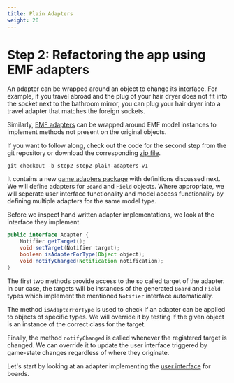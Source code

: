```yaml
---
title: Plain Adapters
weight: 20
---
```


# Step 2: Refactoring the app using EMF adapters

An adapter can be wrapped around an object to change its interface.
For example, if you travel abroad and the plug of your hair dryer does not fit into the socket next to the bathroom mirror, you can plug your hair dryer into a travel adapter that matches the foreign sockets.

[emf adapters]: https://download.eclipse.org/modeling/emf/emf/javadoc/2.4.2/org/eclipse/emf/common/notify/Adapter.html

Similarly, [EMF adapters] can be wrapped around EMF model instances to implement methods not present on the original objects.

[zip file]: https://github.com/sebfisch/emf-adapter-tutorial-code/archive/step2-plain-adapters-v1.zip

If you want to follow along, check out the code for the second step from the git repository or download the corresponding [zip file].

    git checkout -b step2 step2-plain-adapters-v1

[game.adapters package]: https://github.com/sebfisch/emf-adapter-tutorial-code/tree/step2-plain-adapters-v1/de.sebfisch.tictactoe/src/game/adapters

It contains a new [game.adapters package] with definitions discussed next. We will define adapters for `Board` and `Field` objects.
Where appropriate, we will seperate user interface functionality and model access functionality by defining multiple adapters for the same model type.

Before we inspect hand written adapter implementations, we look at the interface they implement.

```java
public interface Adapter {
	Notifier getTarget();
	void setTarget(Notifier target);
	boolean isAdapterForType(Object object);
	void notifyChanged(Notification notification);
}
```

The first two methods provide access to the so called target of the adapter.
In our case, the targets will be instances of the generated `Board` and `Field` types which implement the mentioned `Notifier` interface automatically.

The method `isAdapterForType` is used to check if an adapter can be applied to objects of specific types. We will override it by testing if the given object is an instance of the correct class for the target.

Finally, the method `notifyChanged` is called whenever the registered target is changed.
We can override it to update the user interface triggered by game-state changes regardless of where they originate.

Let's start by looking at an adapter implementing the [user interface] for boards.

[user interface]: user_interface
